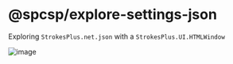 @spcsp/explore-settings-json
============================

Exploring `StrokesPlus.net.json` with a `StrokesPlus.UI.HTMLWindow`

![image](https://user-images.githubusercontent.com/266076/123288153-271fb500-d4c4-11eb-8229-bf9d317a23b4.png)
